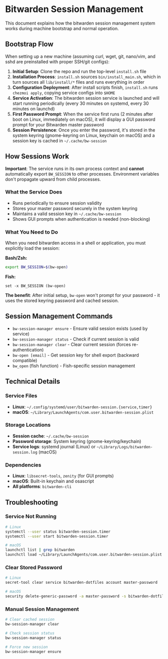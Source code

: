 # Bitwarden Session Management

This document explains how the bitwarden session management system works during machine bootstrap and normal operation.

## Bootstrap Flow

When setting up a new machine (assuming curl, wget, git, nano/vim, and sshd are preinstalled with proper SSH/git configs):

1. **Initial Setup**: Clone the repo and run the top-level `install.sh` file
2. **Installation Process**: `install.sh` sources `bin/install_main.sh`, which in turn sources all `lib/install/*` files and runs everything in order
3. **Configuration Deployment**: After install scripts finish, `install.sh` runs `chezmoi apply`, copying service configs into `$HOME`
4. **Service Activation**: The bitwarden session service is launched and will start running periodically (every 30 minutes on systemd, every 30 minutes on launchd)
5. **First Password Prompt**: When the service first runs (2 minutes after boot on Linux, immediately on macOS), it will display a GUI password prompt for your Bitwarden master password
6. **Session Persistence**: Once you enter the password, it's stored in the system keyring (gnome-keyring on Linux, keychain on macOS) and a session key is cached in `~/.cache/bw-session`

## How Sessions Work

**Important**: The service runs in its own process context and **cannot** automatically export `BW_SESSION` to other processes. Environment variables don't propagate upward from child processes.

### What the Service Does
- Runs periodically to ensure session validity
- Stores your master password securely in the system keyring
- Maintains a valid session key in `~/.cache/bw-session`
- Shows GUI prompts when authentication is needed (non-blocking)

### What You Need to Do
When you need bitwarden access in a shell or application, you must explicitly load the session:

**Bash/Zsh:**
```bash
export BW_SESSION=$(bw-open)
```

**Fish:**
```fish
set -x BW_SESSION (bw-open)
```

**The benefit**: After initial setup, `bw-open` won't prompt for your password - it uses the stored keyring password and cached session.

## Session Management Commands

- `bw-session-manager ensure` - Ensure valid session exists (used by service)
- `bw-session-manager status` - Check if current session is valid
- `bw-session-manager clear` - Clear current session (forces re-authentication)
- `bw-open [email]` - Get session key for shell export (backward compatible)
- `bw_open` (fish function) - Fish-specific session management

## Technical Details

### Service Files
- **Linux**: `~/.config/systemd/user/bitwarden-session.{service,timer}`
- **macOS**: `~/Library/LaunchAgents/com.user.bitwarden-session.plist`

### Storage Locations
- **Session cache**: `~/.cache/bw-session`
- **Password storage**: System keyring (gnome-keyring/keychain)
- **Service logs**: systemd journal (Linux) or `~/Library/Logs/bitwarden-session.log` (macOS)

### Dependencies
- **Linux**: `libsecret-tools`, `zenity` (for GUI prompts)
- **macOS**: Built-in keychain and osascript
- **All platforms**: `bitwarden-cli`

## Troubleshooting

### Service Not Running
```bash
# Linux
systemctl --user status bitwarden-session.timer
systemctl --user start bitwarden-session.timer

# macOS  
launchctl list | grep bitwarden
launchctl load ~/Library/LaunchAgents/com.user.bitwarden-session.plist
```

### Clear Stored Password
```bash
# Linux
secret-tool clear service bitwarden-dotfiles account master-password

# macOS
security delete-generic-password -a master-password -s bitwarden-dotfiles
```

### Manual Session Management
```bash
# Clear cached session
bw-session-manager clear

# Check session status  
bw-session-manager status

# Force new session
bw-session-manager ensure
```